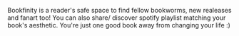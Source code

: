 Bookfinity is a reader's safe space to find fellow bookworms, new realeases and fanart too!
 You can also share/ discover spotify playlist matching your book's aesthetic. You're just one good book away from changing your life :)
